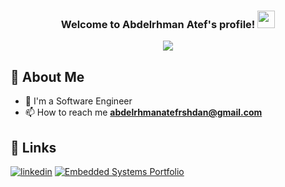 

<h3 align="center">
  Welcome to Abdelrhman Atef's profile!
  <img src="https://media.giphy.com/media/hvRJCLFzcasrR4ia7z/giphy.gif" width="28">
</h3>

<!-- Typing SVG by DenverCoder1 - https://github.com/DenverCoder1/readme-typing-svg -->
<p align="center">
  <a href="https://github.com/DenverCoder1/readme-typing-svg"><img src="https://readme-typing-svg.herokuapp.com/?lines=Embedded%20Software%20Engineer;Always%20learning%20new%20things&font=Fira%20Code&center=true&width=440&height=45&color=f75c7e&vCenter=true&size=22"></a>
</p> 


    
## 🚀 About Me

- 🏢 I'm a Software Engineer 
- 📫 How to reach me **abdelrhmanatefrshdan@gmail.com**



## 🔗 Links
[![linkedin](https://img.shields.io/badge/linkedin-0A66C2?style=for-the-badge&logo=linkedin&logoColor=white)](https://www.linkedin.com/in/abdelrhman-atef-446a31249/)
[![Embedded Systems Portfolio](https://img.shields.io/badge/Embedded%20Systems%20Portfolio-FF5733?style=for-the-badge&logo=gradle&logoColor=yellow)](https://www.learn-in-depth-store.com/certificate/abdelrhmanatefrshdan@gmail.com)










